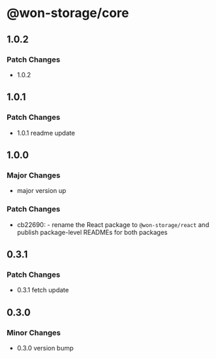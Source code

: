 # @won-storage/core

## 1.0.2

### Patch Changes

- 1.0.2

## 1.0.1

### Patch Changes

- 1.0.1 readme update

## 1.0.0

### Major Changes

- major version up

### Patch Changes

- cb22690: - rename the React package to `@won-storage/react` and publish package-level READMEs for both packages

## 0.3.1

### Patch Changes

- 0.3.1 fetch update

## 0.3.0

### Minor Changes

- 0.3.0 version bump
